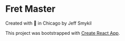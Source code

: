 # Fret Master

Created with 💝 in Chicago by Jeff Smykil

This project was bootstrapped with [Create React App](https://github.com/facebookincubator/create-react-app).